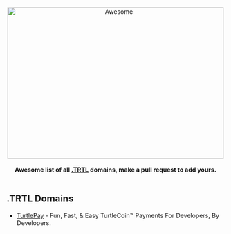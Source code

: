 <div align="center">
	<img width="500" height="350" src="https://dns.turtlecoin.lol/dot-trtl.svg" alt="Awesome">
	<br>
	<br>
</div>

<div align="center">
	<b>Awesome list of all  <a href="https://dns.turtlecoin.lol">.TRTL</a> domains, make a pull request to add yours.</b>
</div>

<br>

## .TRTL Domains

- [TurtlePay](https://turtlepay.trtl) - Fun, Fast, & Easy TurtleCoin™ Payments For Developers, By Developers.
